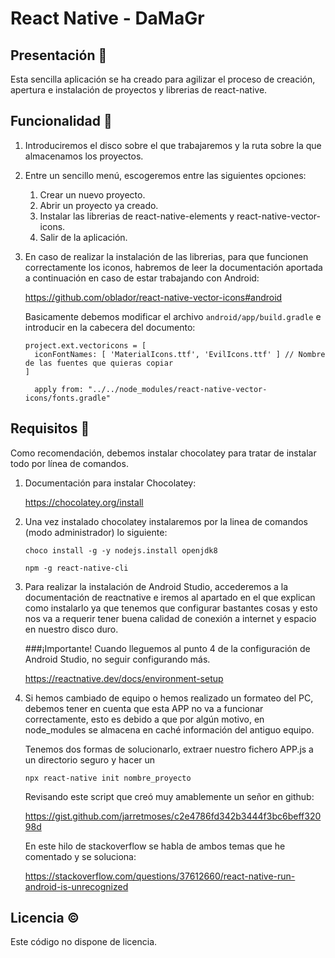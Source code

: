 # React Native - DaMaGr

## Presentación 📕

Esta sencilla aplicación se ha creado para agilizar el proceso de creación, apertura e instalación de proyectos
y librerias de react-native.

## Funcionalidad 📖

1. Introduciremos el disco sobre el que trabajaremos y la ruta sobre la que almacenamos los proyectos.

2. Entre un sencillo menú, escogeremos entre las siguientes opciones:  
    
    1. Crear un nuevo proyecto.
    2. Abrir un proyecto ya creado.
    3. Instalar las librerias de react-native-elements y react-native-vector-icons.
    4. Salir de la aplicación.

3. En caso de realizar la instalación de las librerias, para que funcionen correctamente los iconos, habremos
de leer la documentación aportada a continuación en caso de estar trabajando con Android:

    https://github.com/oblador/react-native-vector-icons#android

    Basicamente debemos modificar el archivo ``android/app/build.gradle`` e introducir en la cabecera del documento:

    ```
    project.ext.vectoricons = [
      iconFontNames: [ 'MaterialIcons.ttf', 'EvilIcons.ttf' ] // Nombre de las fuentes que quieras copiar
    ]
  
      apply from: "../../node_modules/react-native-vector-icons/fonts.gradle"
    ```

## Requisitos 🔑

Como recomendación, debemos instalar chocolatey para tratar de instalar todo por línea de comandos.

1. Documentación para instalar Chocolatey:

    https://chocolatey.org/install

2. Una vez instalado chocolatey instalaremos por la linea de comandos (modo administrador) lo siguiente:

    ```
    choco install -g -y nodejs.install openjdk8

    npm -g react-native-cli
    ```
3. Para realizar la instalación de Android Studio, accederemos a la documentación de reactnative e iremos
al apartado en el que explican como instalarlo ya que tenemos que configurar bastantes cosas y esto nos 
va a requerir tener buena calidad de conexión a internet y espacio en nuestro disco duro. 

    ###¡Importante!
    Cuando lleguemos al punto 4 de la configuración de Android Studio, no seguir configurando más.

    https://reactnative.dev/docs/environment-setup
4. Si hemos cambiado de equipo o hemos realizado un formateo del PC, debemos tener en cuenta que esta APP 
no va a funcionar correctamente, esto es debido a que por algún motivo, en node_modules se almacena en caché
información del antiguo equipo.

    Tenemos dos formas de solucionarlo, extraer nuestro fichero APP.js a un directorio seguro y hacer un
    ```
    npx react-native init nombre_proyecto
    ```
       
     Revisando este script que creó muy amablemente un señor en github:
     
     https://gist.github.com/jarretmoses/c2e4786fd342b3444f3bc6beff32098d

     En este hilo de stackoverflow se habla de ambos temas que he comentado y se soluciona:
     
     https://stackoverflow.com/questions/37612660/react-native-run-android-is-unrecognized

## Licencia ©  

Este código no dispone de licencia.
